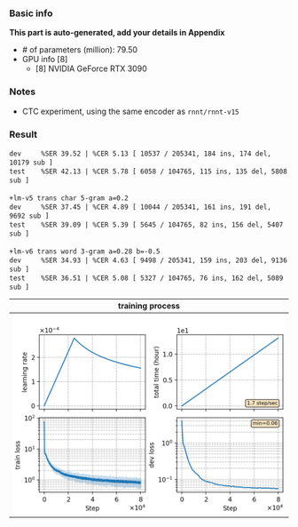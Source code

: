 ### Basic info

**This part is auto-generated, add your details in Appendix**

* \# of parameters (million): 79.50
* GPU info \[8\]
  * \[8\] NVIDIA GeForce RTX 3090

### Notes

* CTC experiment, using the same encoder as `rnnt/rnnt-v15`

### Result
```
dev     %SER 39.52 | %CER 5.13 [ 10537 / 205341, 184 ins, 174 del, 10179 sub ]
test    %SER 42.13 | %CER 5.78 [ 6058 / 104765, 115 ins, 135 del, 5808 sub ]

+lm-v5 trans char 5-gram a=0.2
dev     %SER 37.45 | %CER 4.89 [ 10044 / 205341, 161 ins, 191 del, 9692 sub ]
test    %SER 39.09 | %CER 5.39 [ 5645 / 104765, 82 ins, 156 del, 5407 sub ]

+lm-v6 trans word 3-gram a=0.28 b=-0.5
dev     %SER 34.93 | %CER 4.63 [ 9498 / 205341, 159 ins, 203 del, 9136 sub ]
test    %SER 36.51 | %CER 5.08 [ 5327 / 104765, 76 ins, 162 del, 5089 sub ]
```

|     training process    |
|:-----------------------:|
|![monitor](./monitor.png)|
